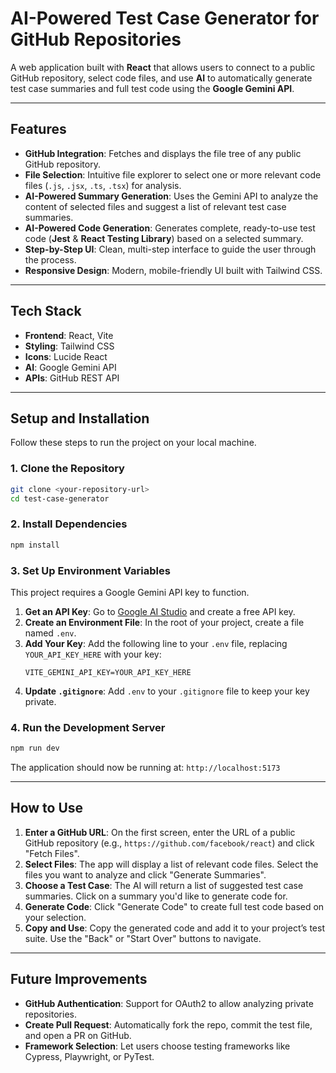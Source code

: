 # AI-Powered Test Case Generator for GitHub Repositories

A web application built with **React** that allows users to connect to a public GitHub repository, select code files, and use **AI** to automatically generate test case summaries and full test code using the **Google Gemini API**.

---

## Features

-   **GitHub Integration**: Fetches and displays the file tree of any public GitHub repository.
-   **File Selection**: Intuitive file explorer to select one or more relevant code files (`.js`, `.jsx`, `.ts`, `.tsx`) for analysis.
-   **AI-Powered Summary Generation**: Uses the Gemini API to analyze the content of selected files and suggest a list of relevant test case summaries.
-   **AI-Powered Code Generation**: Generates complete, ready-to-use test code (**Jest** & **React Testing Library**) based on a selected summary.
-   **Step-by-Step UI**: Clean, multi-step interface to guide the user through the process.
-   **Responsive Design**: Modern, mobile-friendly UI built with Tailwind CSS.

---

## Tech Stack

-   **Frontend**: React, Vite
-   **Styling**: Tailwind CSS
-   **Icons**: Lucide React
-   **AI**: Google Gemini API
-   **APIs**: GitHub REST API

---

## Setup and Installation

Follow these steps to run the project on your local machine.

### 1. Clone the Repository

```bash
git clone <your-repository-url>
cd test-case-generator
```

### 2. Install Dependencies

```bash
npm install
```

### 3. Set Up Environment Variables

This project requires a Google Gemini API key to function.

1.  **Get an API Key**: Go to [Google AI Studio](https://aistudio.google.com/) and create a free API key.
2.  **Create an Environment File**: In the root of your project, create a file named `.env`.
3.  **Add Your Key**: Add the following line to your `.env` file, replacing `YOUR_API_KEY_HERE` with your key:
    ```
    VITE_GEMINI_API_KEY=YOUR_API_KEY_HERE
    ```
4.  **Update `.gitignore`**: Add `.env` to your `.gitignore` file to keep your key private.

### 4. Run the Development Server

```bash
npm run dev
```

The application should now be running at: `http://localhost:5173`

---

## How to Use

1.  **Enter a GitHub URL**: On the first screen, enter the URL of a public GitHub repository (e.g., `https://github.com/facebook/react`) and click "Fetch Files".
2.  **Select Files**: The app will display a list of relevant code files. Select the files you want to analyze and click "Generate Summaries".
3.  **Choose a Test Case**: The AI will return a list of suggested test case summaries. Click on a summary you'd like to generate code for.
4.  **Generate Code**: Click "Generate Code" to create full test code based on your selection.
5.  **Copy and Use**: Copy the generated code and add it to your project’s test suite. Use the "Back" or "Start Over" buttons to navigate.

---

## Future Improvements

-   **GitHub Authentication**: Support for OAuth2 to allow analyzing private repositories.
-   **Create Pull Request**: Automatically fork the repo, commit the test file, and open a PR on GitHub.
-   **Framework Selection**: Let users choose testing frameworks like Cypress, Playwright, or PyTest.